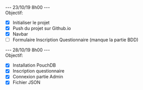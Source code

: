 --- 23/10/19 8h00 ---  
Objectif:  
- [X] Initialiser le projet  
- [X] Push du projet sur Github.io  
- [X] Navbar  
- [ ] Formulaire Inscription Questionnaire (manque la partie BDD)  

--- 28/10/19 8h00 ---  
Objectif:  
- [X] Installation PouchDB  
- [X] Inscription questionnaire  
- [X] Connexion partie Admin  
- [X] Fichier JSON  
